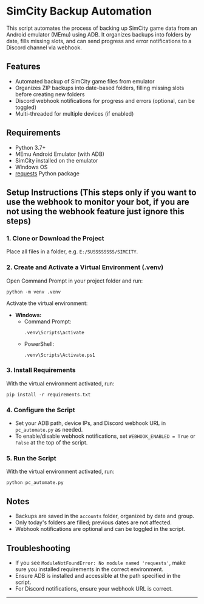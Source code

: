 
# SimCity Backup Automation 

This script automates the process of backing up SimCity game data from an Android emulator (MEmu) using ADB. It organizes backups into folders by date, fills missing slots, and can send progress and error notifications to a Discord channel via webhook.

## Features
- Automated backup of SimCity game files from emulator
- Organizes ZIP backups into date-based folders, filling missing slots before creating new folders
- Discord webhook notifications for progress and errors (optional, can be toggled)
- Multi-threaded for multiple devices (if enabled)

## Requirements
- Python 3.7+
- MEmu Android Emulator (with ADB)
- SimCity installed on the emulator
- Windows OS
- [requests](https://pypi.org/project/requests/) Python package

## Setup Instructions (This steps only if you want to use the webhook to monitor your bot, if you are not using the webhook feature just ignore this steps)

### 1. Clone or Download the Project
Place all files in a folder, e.g. `E:/SUSSSSSSSS/SIMCITY`.

### 2. Create and Activate a Virtual Environment (.venv)
Open Command Prompt in your project folder and run:

```
python -m venv .venv
```

Activate the virtual environment:
- **Windows:**
  - Command Prompt:
    ```
    .venv\Scripts\activate
    ```
  - PowerShell:
    ```
    .venv\Scripts\Activate.ps1
    ```

### 3. Install Requirements
With the virtual environment activated, run:
```
pip install -r requirements.txt
```

### 4. Configure the Script
- Set your ADB path, device IPs, and Discord webhook URL in `pc_automate.py` as needed.
- To enable/disable webhook notifications, set `WEBHOOK_ENABLED = True` or `False` at the top of the script.

### 5. Run the Script
With the virtual environment activated, run:
```
python pc_automate.py
```

## Notes
- Backups are saved in the `accounts` folder, organized by date and group.
- Only today's folders are filled; previous dates are not affected.
- Webhook notifications are optional and can be toggled in the script.

## Troubleshooting
- If you see `ModuleNotFoundError: No module named 'requests'`, make sure you installed requirements in the correct environment.
- Ensure ADB is installed and accessible at the path specified in the script.
- For Discord notifications, ensure your webhook URL is correct.

--- 
